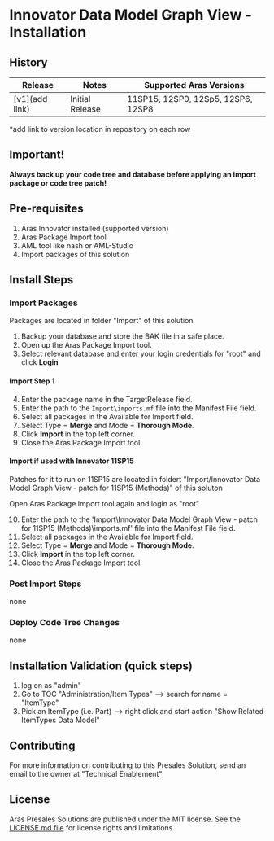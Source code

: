 # Innovator Data Model Graph View - Installation


## History

Release          | Notes                        | Supported Aras Versions
-----------------|------------------------------|-------------------
[v1](add link)   | Initial Release              | 11SP15, 12SP0, 12Sp5, 12SP6, 12SP8

*add link to version location in repository on each row


## Important!
**Always back up your code tree and database before applying an import package or code tree patch!**


## Pre-requisites

1. Aras Innovator installed (supported version)
2. Aras Package Import tool 
3. AML tool like nash or AML-Studio
4. Import packages of this solution


## Install Steps

### Import Packages
Packages are located in folder "Import" of this solution

1. Backup your database and store the BAK file in a safe place.
2. Open up the Aras Package Import tool.
3. Select relevant database and enter your login credentials for "root" and click **Login**

#### Import Step 1
4. Enter the package name in the TargetRelease field.
5. Enter the path to the `Import\imports.mf` file into the Manifest File field.
6. Select all packages in the Available for Import field.
7. Select Type = **Merge** and Mode = **Thorough Mode**.
8. Click **Import** in the top left corner.
9. Close the Aras Package Import tool.

#### Import if used with Innovator 11SP15
Patches for it to run on 11SP15 are located in foldert "Import/Innovator Data Model Graph View - patch for 11SP15 (Methods)" of this soluton

Open Aras Package Import tool again and login as "root"

10. Enter the path to the 'Import\Innovator Data Model Graph View - patch for 11SP15 (Methods)\imports.mf' file into the Manifest File field.
11. Select all packages in the Available for Import field.
12. Select Type = **Merge** and Mode = **Thorough Mode**.
13. Click **Import** in the top left corner.
14. Close the Aras Package Import tool.

### Post Import Steps
none 

### Deploy Code Tree Changes
none


## Installation Validation (quick steps)
1. log on as "admin" 
2. Go to TOC "Administration/Item Types"  --> search for name = "ItemType"
3. Pick an ItemType (i.e. Part) --> right click and start action "Show Related ItemTypes Data Model"


## Contributing
For more information on contributing to this Presales Solution, send an email to the owner at "Technical Enablement"


## License
Aras Presales Solutions are published under the MIT license. See the [LICENSE.md file](./LICENSE.md) for license rights and limitations.
